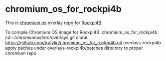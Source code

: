 # chromium_os_for_rockpi4b
This is [chromium os](https://www.chromium.org/chromium-os) overlay repo for [Rockpi4B](https://wiki.radxa.com/Rockpi4)

To compile Chromium OS image for Rockpi4B:
chromium_os_for_rockpi4b
cd ~/chromiumos/src/overlays
git clone https://github.com/trulyliu/chromium_os_for_rockpi4b.git overlays-rockpi4b
apply paches under overlays-rockpi4b/patches direcotry to proper chromium repo

